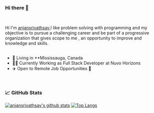 ### Hi there 👋
<br/>

Hi I'm [anjansrivathsav](https://www.linkedin.com/in/anjan-srivathsav-gangishetti-a9b058143/),I like problem solving with programming and my objective is to pursue a challenging career and be part of a progressive organization that gives scope to me , an opportunity to improve and knowledge and skills.
<br/>
<br/>


-  🗼 Living in **Mississauga, Canada
- 👨‍💻 Currently Working as Full Stack Developer at Nuvo Horizons
- ✈️ Open to Remote Job Opportunities 🍻

<br/>

### 📈 GitHub Stats

[![anjansrivathsav's github stats](https://github-readme-stats.vercel.app/api?username=anjansrivathsav&show_icons=true&line_height=21&show_icons=true&theme=merko&hide_border=true)](https://github.com/anuraghazra/github-readme-stats)
[![Top Langs](https://github-readme-stats.vercel.app/api/top-langs/?username=anjansrivathsav&show_icons=true&layout=compact&theme=vue&hide_border=true)](https://github.com/anuraghazra/github-readme-stats)

